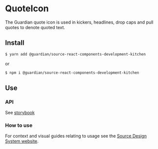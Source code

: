# QuoteIcon

The Guardian quote icon is used in kickers, headlines, drop caps and pull quotes to denote quoted text.

## Install

```sh
$ yarn add @guardian/source-react-components-development-kitchen
```

or

```sh
$ npm i @guardian/source-react-components-development-kitchen
```

## Use

### API

See [storybook](https://guardian.github.io/csnx/?path=/story/source-react-components-development-kitchen_packages-source-react-components-development-kitchen-quoteicon--news)

### How to use

For context and visual guides relating to usage see the [Source Design System website](https://theguardian.design).
